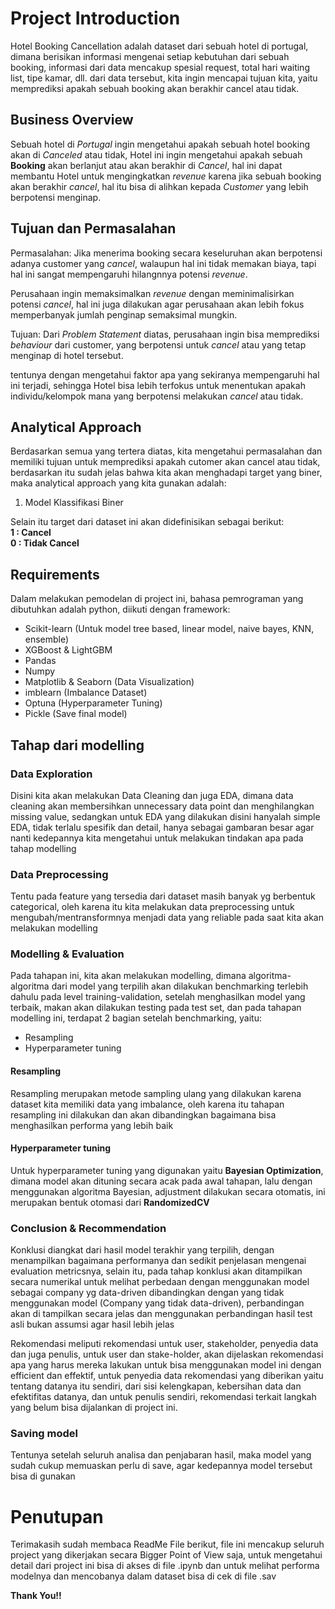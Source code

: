 # Project Introduction
Hotel Booking Cancellation adalah dataset dari sebuah hotel di portugal, dimana berisikan informasi mengenai setiap kebutuhan dari sebuah booking, informasi dari data mencakup spesial request, total hari waiting list, tipe kamar, dll. dari data tersebut, kita ingin mencapai tujuan kita, yaitu memprediksi apakah sebuah booking akan berakhir cancel atau tidak. 

## Business Overview
Sebuah hotel di *Portugal* ingin mengetahui apakah sebuah hotel booking akan di *Canceled* atau tidak, Hotel ini ingin mengetahui apakah sebuah **Booking** akan berlanjut atau akan berakhir di *Cancel*, hal ini dapat membantu Hotel untuk mengingkatkan *revenue* karena jika sebuah booking akan berakhir *cancel*, hal itu bisa di alihkan kepada *Customer* yang lebih berpotensi menginap. 

## Tujuan dan Permasalahan 
Permasalahan:
Jika menerima booking secara keseluruhan akan berpotensi adanya customer yang *cancel*, walaupun hal ini tidak memakan biaya, tapi hal ini sangat mempengaruhi hilangnnya potensi *revenue*.

Perusahaan ingin memaksimalkan *revenue* dengan meminimalisirkan potensi *cancel*, hal ini juga dilakukan agar perusahaan akan lebih fokus memperbanyak jumlah penginap semaksimal mungkin.

Tujuan: 
Dari *Problem Statement* diatas, perusahaan ingin bisa memprediksi *behaviour* dari customer, yang berpotensi untuk *cancel* atau yang tetap menginap di hotel tersebut.

tentunya dengan mengetahui faktor apa yang sekiranya mempengaruhi hal ini terjadi, sehingga Hotel bisa lebih terfokus untuk menentukan apakah individu/kelompok mana yang berpotensi melakukan *cancel* atau tidak.

## Analytical Approach

Berdasarkan semua yang tertera diatas, kita mengetahui permasalahan dan memiliki tujuan untuk memprediksi apakah cutomer akan cancel atau tidak, berdasarkan itu sudah jelas bahwa kita akan menghadapi target yang biner, maka analytical approach yang kita gunakan adalah:

1. Model Klassifikasi Biner

Selain itu target dari dataset ini akan didefinisikan sebagai berikut:<br>
**1 : Cancel**<br>
**0 : Tidak Cancel**

## Requirements

Dalam melakukan pemodelan di project ini, bahasa pemrograman yang dibutuhkan adalah python, diikuti dengan framework:

- Scikit-learn (Untuk model tree based, linear model, naive bayes, KNN, ensemble)
- XGBoost & LightGBM 
- Pandas
- Numpy
- Matplotlib & Seaborn (Data Visualization)
- imblearn (Imbalance Dataset)
- Optuna (Hyperparameter Tuning)
- Pickle (Save final model)

## Tahap dari modelling 

### Data Exploration

Disini kita akan melakukan Data Cleaning dan juga EDA, dimana data cleaning akan membersihkan unnecessary data point dan menghilangkan missing value, sedangkan untuk EDA yang dilakukan disini hanyalah simple EDA, tidak terlalu spesifik dan detail, hanya sebagai gambaran besar agar nanti kedepannya kita mengetahui untuk melakukan tindakan apa pada tahap modelling 

### Data Preprocessing

Tentu pada feature yang tersedia dari dataset masih banyak yg berbentuk categorical, oleh karena itu kita melakukan data preprocessing untuk mengubah/mentransformnya menjadi data yang reliable pada saat kita akan melakukan modelling 

### Modelling & Evaluation

Pada tahapan ini, kita akan melakukan modelling, dimana algoritma-algoritma dari model yang terpilih akan dilakukan benchmarking terlebih dahulu pada level training-validation, setelah menghasilkan model yang terbaik, makan akan dilakukan testing pada test set, dan pada tahapan modelling ini, terdapat 2 bagian setelah benchmarking, yaitu:

- Resampling
- Hyperparameter tuning

#### Resampling

Resampling merupakan metode sampling ulang yang dilakukan karena dataset kita memiliki data yang imbalance, oleh karena itu tahapan resampling ini dilakukan dan akan dibandingkan bagaimana bisa menghasilkan performa yang lebih baik 

#### Hyperparameter tuning

Untuk hyperparameter tuning yang digunakan yaitu **Bayesian Optimization**, dimana model akan dituning secara acak pada awal tahapan, lalu dengan menggunakan algoritma Bayesian, adjustment dilakukan secara otomatis, ini merupakan bentuk otomasi dari **RandomizedCV**

### Conclusion & Recommendation

Konklusi diangkat dari hasil model terakhir yang terpilih, dengan menampilkan bagaimana performanya dan sedikit penjelasan mengenai evaluation metricsnya, selain itu, pada tahap konklusi akan ditampilkan secara numerikal untuk melihat perbedaan dengan menggunakan model sebagai company yg data-driven dibandingkan dengan yang tidak menggunakan model (Company yang tidak data-driven), perbandingan akan di tampilkan secara jelas dan menggunakan perbandingan hasil test asli bukan assumsi agar hasil lebih jelas 

Rekomendasi meliputi rekomendasi untuk user, stakeholder, penyedia data dan juga penulis, untuk user dan stake-holder, akan dijelaskan rekomendasi apa yang harus mereka lakukan untuk bisa menggunakan model ini dengan efficient dan effektif, untuk penyedia data rekomendasi yang diberikan yaitu tentang datanya itu sendiri, dari sisi kelengkapan, kebersihan data dan efektifitas datanya, dan untuk penulis sendiri, rekomendasi terkait langkah yang belum bisa dijalankan di project ini. 

### Saving model

Tentunya setelah seluruh analisa dan penjabaran hasil, maka model yang sudah cukup memuaskan perlu di save, agar kedepannya model tersebut bisa di gunakan

# Penutupan 

Terimakasih sudah membaca ReadMe File berikut, file ini mencakup seluruh project yang dikerjakan secara Bigger Point of View saja, untuk mengetahui detail dari project ini bisa di akses di file .ipynb dan untuk melihat performa modelnya dan mencobanya dalam dataset bisa di cek di file .sav

**Thank You!!**
